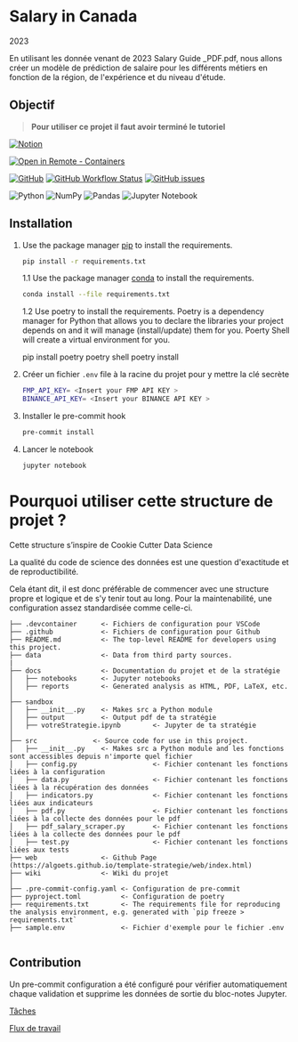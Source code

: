 # Salary in Canada

2023

En utilisant les donnée venant de 2023 Salary Guide _PDF.pdf, nous allons créer un modèle de prédiction de salaire pour les différents métiers en fonction de la région, de l'expérience et du niveau d'étude.



## Objectif

> **Pour utiliser ce projet il faut avoir terminé le tutoriel**

[![Notion](https://img.shields.io/badge/Notion-%23000000.svg?style=for-the-badge&logo=notion&logoColor=white)](https://www.notion.so/Wiki-strat-gie-a97dbdf253304bbc83aab440ee57708d)

[
    ![Open in Remote - Containers](https://img.shields.io/static/v1?label=Remote%20-%20Containers&message=Open&color=blue&logo=visualstudiocode)
](https://vscode.dev/redirect?url=vscode://ms-vscode-remote.remote-containers/cloneInVolume?url=https://github.com/godatadriven/python-devcontainer-template)


[![GitHub](https://img.shields.io/github/license/godatadriven/python-devcontainer-template?style=for-the-badge)](LICENSE.md)
[![GitHub Workflow Status](https://img.shields.io/github/workflow/status/godatadriven/python-devcontainer-template/CI?style=for-the-badge)]()
[![GitHub issues](https://img.shields.io/github/issues/godatadriven/python-devcontainer-template?style=for-the-badge)]()

![Python](https://img.shields.io/badge/python-3670A0?style=for-the-badge&logo=python&logoColor=ffdd54)
![NumPy](https://img.shields.io/badge/numpy-%23013243.svg?style=for-the-badge&logo=numpy&logoColor=white)
![Pandas](https://img.shields.io/badge/pandas-%23150458.svg?style=for-the-badge&logo=pandas&logoColor=white)
![Jupyter Notebook](https://img.shields.io/badge/jupyter-%23FA0F00.svg?style=for-the-badge&logo=jupyter&logoColor=white)

## Installation

1. Use the package manager [pip](https://pip.pypa.io/en/stable/) to install the requirements.

   ```bash
   pip install -r requirements.txt
   ```

   1.1 Use the package manager [conda](https://docs.conda.io/en/latest/) to install the requirements.

   ```bash
   conda install --file requirements.txt
   ```

   1.2 Use poetry to install the requirements. Poetry is a dependency manager for Python that allows you to declare the libraries your project depends on and it will manage (install/update) them for you. Poerty Shell will create a virtual environment for you.

   pip install poetry
   poetry shell
   poetry install
2. Créer un fichier `.env` file à la racine du projet pour y mettre la clé secrète

   ```bash
   FMP_API_KEY= <Insert your FMP API KEY >
   BINANCE_API_KEY= <Insert your BINANCE API KEY >
   ```
3. Installer le pre-commit hook

   ```bash
   pre-commit install
   ```
4. Lancer le notebook

   ```bash
   jupyter notebook
   ```

# Pourquoi utiliser cette structure de projet ?

Cette structure s’inspire de Cookie Cutter Data Science

La qualité du code de science des données est une question d'exactitude et de reproductibilité.

Cela étant dit, il est donc préférable de commencer avec une structure propre et logique et de s'y tenir tout au long. Pour la maintenabilité, une configuration assez standardisée comme celle-ci.

```
├── .devcontainer      <- Fichiers de configuration pour VSCode
├── .github            <- Fichiers de configuration pour Github
├── README.md          <- The top-level README for developers using this project.
├── data               <- Data from third party sources.
|
├── docs               <- Documentation du projet et de la stratégie
│   ├── notebooks      <- Jupyter notebooks
│   ├── reports        <- Generated analysis as HTML, PDF, LaTeX, etc.
│
├── sandbox
│   ├── __init__.py    <- Makes src a Python module
│   ├── output         <- Output pdf de ta stratégie
│   ├── votreStrategie.ipynb        <- Jupyter de ta stratégie
│
├── src              <- Source code for use in this project.
│   ├── __init__.py    <- Makes src a Python module and les fonctions sont accessibles depuis n'importe quel fichier
│   ├── config.py                   <- Fichier contenant les fonctions liées à la configuration
│   ├── data.py                     <- Fichier contenant les fonctions liées à la récupération des données
│   ├── indicators.py               <- Fichier contenant les fonctions liées aux indicateurs
│   ├── pdf.py                      <- Fichier contenant les fonctions liées à la collecte des données pour le pdf
│   ├── pdf_salary_scraper.py       <- Fichier contenant les fonctions liées à la collecte des données pour le pdf
│   ├── test.py                     <- Fichier contenant les fonctions liées aux tests
├── web                <- Github Page (https://algoets.github.io/template-strategie/web/index.html)
├── wiki               <- Wiki du projet
│
├── .pre-commit-config.yaml <- Configuration de pre-commit
├── pyproject.toml          <- Configuration de poetry
├── requirements.txt        <- The requirements file for reproducing the analysis environment, e.g. generated with `pip freeze > requirements.txt`
├── sample.env              <- Fichier d'exemple pour le fichier .env


```

## Contribution

Un pre-commit configuration a été configuré pour vérifier automatiquement chaque validation et supprime les données de sortie du bloc-notes Jupyter.

[Tâches](wiki/issues.md)

[Flux de travail](wiki/workflow.md)

